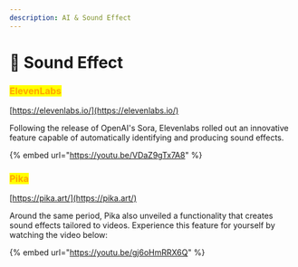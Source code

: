 ```yaml
---
description: AI & Sound Effect
---
```


# 🪇 Sound Effect

### <mark style="color:orange;">ElevenLabs</mark>

[https://elevenlabs.io/](https://elevenlabs.io/)

Following the release of OpenAI's Sora, Elevenlabs rolled out an innovative feature capable of automatically identifying and producing sound effects.

{% embed url="https://youtu.be/VDaZ9gTx7A8" %}

### <mark style="color:orange;">Pika</mark>

[https://pika.art/](https://pika.art/)

Around the same period, Pika also unveiled a functionality that creates sound effects tailored to videos. Experience this feature for yourself by watching the video below:

{% embed url="https://youtu.be/gj6oHmRRX6Q" %}





